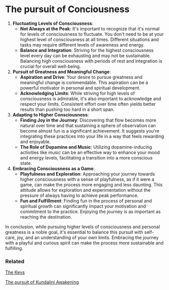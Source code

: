 # The pursuit of Conciousness

1. **Fluctuating Levels of Consciousness**:
    - **Not Always at the Peak**: It's important to recognize that it's normal for levels of consciousness to fluctuate. You don't need to be at your highest level of consciousness at all times. Different situations and tasks may require different levels of awareness and energy.
    - **Balance and Integration**: Striving for the highest consciousness level every day can be exhausting and may not be sustainable. Balancing high consciousness with periods of rest and integration is crucial for overall well-being.
2. **Pursuit of Greatness and Meaningful Change**:
    - **Aspiration and Drive**: Your desire to pursue greatness and meaningful change is commendable. This aspiration can be a powerful motivator in personal and spiritual development.
    - **Acknowledging Limits**: While striving for high levels of consciousness is admirable, it's also important to acknowledge and respect your limits. Consistent effort over time often yields better results than pushing too hard in a short span.
3. **Adapting to Higher Consciousness**:
    - **Finding Joy in the Journey**: Discovering that flow becomes more natural over time and that sustaining a sphere of observation can become almost fun is a significant achievement. It suggests you're integrating these practices into your life in a way that feels rewarding and enjoyable.
    - **The Role of Dopamine and Music**: Utilizing dopamine-inducing activities like music can be an effective way to enhance your mood and energy levels, facilitating a transition into a more conscious state.
4. **Embracing Consciousness as a Game**:
    - **Playfulness and Exploration**: Approaching your journey towards higher consciousness with a sense of playfulness, as if it were a game, can make the process more engaging and less daunting. This attitude allows for exploration and experimentation without the pressure of always having to achieve peak performance.
    - **Fun and Fulfillment**: Finding fun in the process of personal and spiritual growth can significantly impact your motivation and commitment to the practice. Enjoying the journey is as important as reaching the destination.

In conclusion, while pursuing higher levels of consciousness and personal greatness is a noble goal, it's essential to balance this pursuit with self-care, joy, and an understanding of your own limits. Embracing the journey with a playful and curious spirit can make the process more sustainable and fulfilling.

### Related

[The Keys](The%20Keys%20225dc9fb4b1b420d80d877f05faa7c94.md) 

[The pursuit of Kundalini Awakening](The%20pursuit%20of%20Kundalini%20Awakening%2013c298b308b64e7fba259a324d1b487e.md)